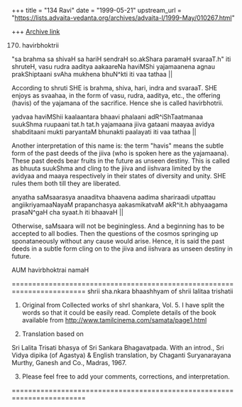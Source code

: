 +++
title = "134 Ravi"
date = "1999-05-21"
upstream_url = "https://lists.advaita-vedanta.org/archives/advaita-l/1999-May/010267.html"

+++
[Archive link](https://lists.advaita-vedanta.org/archives/advaita-l/1999-May/010267.html)

170. havirbhoktrii

"sa brahma sa shivaH sa hariH sendraH so.akShara paramaH
svaraaT.h" iti shruteH, vasu rudra aaditya aakaareNa
haviMShi yajamaanena agnau prakShiptaani svAha mukhena
bhuN^kti iti vaa tathaa ||

According to shruti SHE is brahma, shiva, hari, indra and
svaraaT. SHE enjoys as svaahaa, in the form of vasu, rudra,
aaditya, etc., the offering (havis) of the yajamana of the
sacrifice. Hence she is called havirbhotrii.

yadvaa haviMShii kaalaantara bhaavi phalaani
adR^iShTaatmanaa suukShma ruupaani tat.h tat.h yajamaana
jiiva gataani maayaa avidya shabditaani mukti paryantaM
bhunakti paalayati iti vaa tathaa ||


Another interpretation of this name is: the term "havis"
means the subtle form of the past deeds of the jiiva (who is
spoken here as the yajamaana). These past deeds bear fruits
in the future as unseen destiny. This is called as bhuuta
suukShma and cling to the jiiva and iishvara limited by the
avidyaa and maaya respectively in their states of diversity
and unity. SHE rules them both till they are liberated.

anyatha saMsaarasya anaaditva bhaavena aadima shariraadi
utpattau angiikriyamaaNayaM prapanchasya aakasmikatvaM
akR^it.h abhyaagama prasaN^gaH cha syaat.h iti bhaavaH ||

Otherwise, saMsaara will not be beginingless. And a
beginning has to be accepted to all bodies. Then the
questions of the cosmos springing up sponataneously without
any cause would arise. Hence, it is said the past deeds in a
subtle form cling on to the jiiva and iishvara as unseen
destiny in future.


AUM havirbhoktrai namaH

 ========================================================================
shrii sha.nkara bhaashhyam of shrii lalitaa trishatii

1) Original from Collected works of shrI shankara, Vol. 5.
   I have split the words so that it could be easily read.
   Complete details of the book available from
   http://www.tamilcinema.com/samata/page1.html

2) Translation based on

Sri Lalita Trisati bhasya of Sri Sankara Bhagavatpada. With an introd., Sri
Vidya dipika (of Agastya) & English translation, by Chaganti Suryanarayana
Murthy, Ganesh and Co., Madras, 1967.


3) Please feel free to add your comments, corrections, and interpretation.

 ========================================================================

